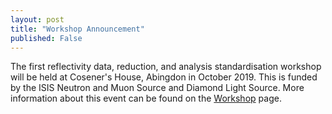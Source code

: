 ```yaml
---
layout: post
title: "Workshop Announcement"
published: False 
---
```


The first reflectivity data, reduction, and analysis standardisation workshop will be held at Cosener's House, Abingdon in October 2019.
This is funded by the ISIS Neutron and Muon Source and Diamond Light Source.
More information about this event can be found on the [Workshop](/workshop/) page. 
